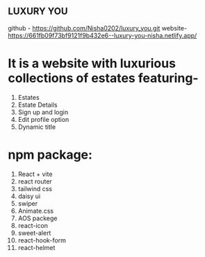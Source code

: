 ## LUXURY YOU
github - https://github.com/Nisha0202/luxury_you.git
website- https://661fb09f73bf9121f9b432e6--luxury-you-nisha.netlify.app/


# It is a website with luxurious collections of estates featuring-
1. Estates
2. Estate Details
3. Sign up and login
4. Edit profile option
5. Dynamic title


# npm package:
1. React + vite
2. react router
3. tailwind css
4. daisy ui
5. swiper
6. Animate.css
7. AOS packege
8. react-icon
9. sweet-alert
10. react-hook-form
11. react-helmet